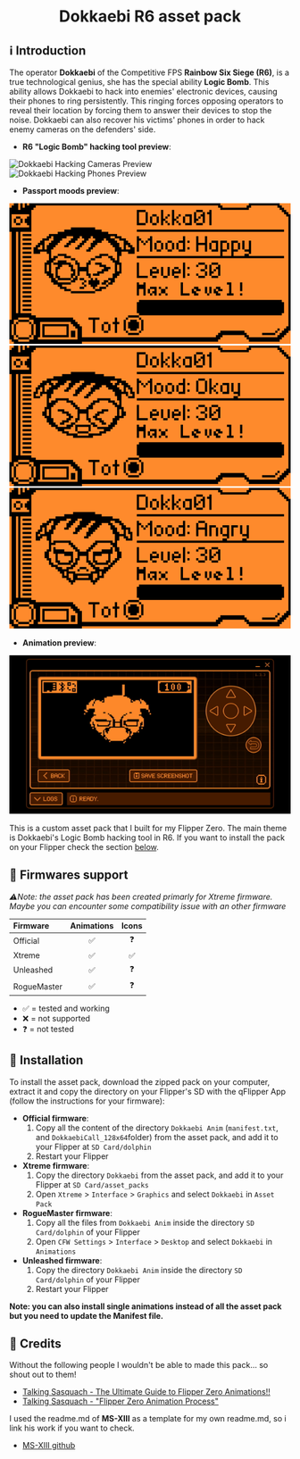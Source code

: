 <div align="center">
    <h1> Dokkaebi R6 asset pack </h1>
</div>

## ℹ️ Introduction

The operator **Dokkaebi** of the Competitive FPS **Rainbow Six Siege (R6)**, is a true technological genius, she has the special ability **Logic Bomb**. This ability allows Dokkaebi to hack into enemies' electronic devices, causing their phones to ring persistently. This ringing forces opposing operators to reveal their location by forcing them to answer their devices to stop the noise. Dokkaebi can also recover his victims' phones in order to hack enemy cameras on the defenders' side. 

- **R6 "Logic Bomb" hacking tool preview**:

![Dokkaebi Hacking Cameras Preview](Dokkaebi_HACKS_CAMERAS.gif)
![Dokkaebi Hacking Phones Preview](Dokkaebi_HACKS_CAMERAS.gif)

- **Passport moods preview**:

![Passport Preview Dokkaebi Angry](Dokka_Happy.png)
![Passport Preview Dokkaebi Angry](Dokka_Okay.png)
![Passport Preview Dokkaebi Angry](Dokka_Angry.png)

- **Animation preview**:

![Animation Preview Dokkaebi](Dokka_Animation.gif)

This is a custom asset pack that I built for my Flipper Zero. The main theme is Dokkaebi's Logic Bomb hacking tool in R6. If you want to install the pack on your Flipper check the section [below](#-installation).


## 🐬 Firmwares support

*⚠️Note: the asset pack has been created primarly for Xtreme firmware. Maybe you can encounter some compatibility issue with an other firmware*

| Firmware | Animations | Icons |
| :--- | :---: | :---: |
| Official | ✅ | ❓ |
| Xtreme | ✅ | ✅ |
| Unleashed | ✅ | ❓ |
| RogueMaster | ✅ | ❓ |

- ✅ = tested and working
- ❌ = not supported
- ❓ = not tested

## 🚀 Installation

To install the asset pack, download the zipped pack on your computer, extract it and copy the directory on your Flipper's SD with the qFlipper App (follow the instructions for your firmware):
- **Official firmware**:
    1. Copy all the content of the directory `Dokkaebi Anim` (`manifest.txt`, and `DokkaebiCall_128x64`folder) from the asset pack, and add it to your Flipper at `SD Card/dolphin`
    2. Restart your Flipper
- **Xtreme firmware**:
    1. Copy the directory `Dokkaebi` from the asset pack, and add it to your Flipper at `SD Card/asset_packs`
    2. Open `Xtreme` > `Interface` > `Graphics` and select `Dokkaebi` in `Asset Pack`
- **RogueMaster firmware**:
    1. Copy all the files from `Dokkaebi Anim` inside the directory `SD Card/dolphin` of your Flipper
    2. Open `CFW Settings` > `Interface` > `Desktop` and select `Dokkaebi` in `Animations`
- **Unleashed firmware**:
    1. Copy the directory `Dokkaebi Anim` inside the directory `SD Card/dolphin` of your Flipper
    2. Restart your Flipper

**Note: you can also install single animations instead of all the asset pack but you need to update the Manifest file.**


## 🥇 Credits

Without the following people I wouldn't be able to made this pack... so shout out to them! 

- [Talking Sasquach - The Ultimate Guide to Flipper Zero Animations!!](https://www.youtube.com/watch?v=trpcZLlJtNw)
- [Talking Sasquach - "Flipper Zero Animation Process"](https://tinyurl.com/squach)

I used the readme.md of **MS-XIII** as a template for my own readme.md, so i link his work if you want to check. 

- [MS-XIII github](https://github.com/MS-XIII)
